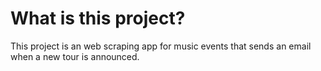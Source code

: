 # What is this project?

This project is an web scraping app for music events that sends an email when a new tour is announced.
